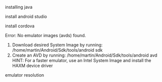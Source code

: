 installing java

install android studio

install cordova

Error: No emulator images (avds) found.
1. Download desired System Image by running: /home/martin/Android/Sdk/tools/android sdk
2. Create an AVD by running: /home/martin/Android/Sdk/tools/android avd
HINT: For a faster emulator, use an Intel System Image and install the HAXM device driver

emulator resolution